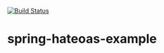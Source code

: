 [![Build Status](https://travis-ci.org/ExampleDriven/spring-hateoas-example.svg)](https://travis-ci.org/ExampleDriven/spring-hateoas-example)
# spring-hateoas-example
